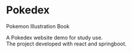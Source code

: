 # Pokedex
Pokemon Illustration Book

A Pokedex website demo for study use.\
The project developed with react and springboot.
